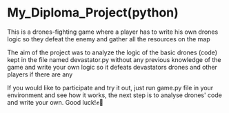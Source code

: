 # My_Diploma_Project(python)

<p>This is a drones-fighting game where a player has to write his own drones logic so they defeat the enemy and gather all the resources on the map</p>
<p>The aim of the project was to analyze the logic of the basic drones (code) kept in the file named devastator.py 
without any previous knowledge of the game and write your own logic so it defeats devastators drones and other players if there are any</p>
<p>If you would like to participate and try it out, just run game.py file in your environment and see how it works, the next step is to analyse drones' code and write your own. Good luck!&#9994;&#x1F3C5;</p> 
